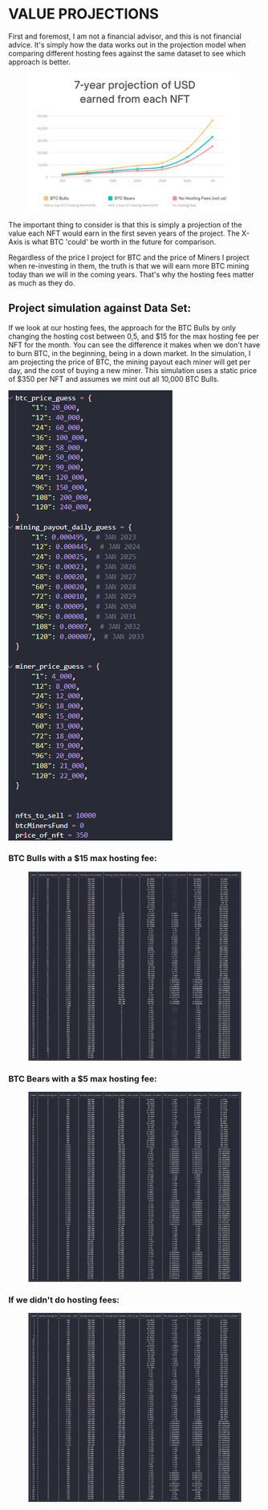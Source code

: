 # VALUE PROJECTIONS

First and foremost, I am not a financial advisor, and this is not financial advice. It's simply how the data works out in the projection model when comparing different hosting fees against the same dataset to see which approach is better.&#x20;

<figure><img src="../../../../.gitbook/assets/image (2) (1).png" alt=""><figcaption></figcaption></figure>

The important thing to consider is that this is simply a projection of the value each NFT would earn in the first seven years of the project. The X-Axis is what BTC 'could' be worth in the future for comparison.&#x20;

Regardless of the price I project for BTC and the price of Miners I project when re-investing in them, the truth is that we will earn more BTC mining today than we will in the coming years. That's why the hosting fees matter as much as they do. &#x20;



## Project simulation against Data Set:&#x20;

If we look at our hosting fees, the approach for the BTC Bulls by only changing the hosting cost between $0,$5, and $15 for the max hosting fee per NFT for the month. You can see the difference it makes when we don't have to burn BTC, in the beginning, being in a down market. In the simulation, I am projecting the price of BTC, the mining payout each miner will get per day, and the cost of buying a new miner. This simulation uses a static price of $350 per NFT and assumes we mint out all 10,000 BTC Bulls.



<img src="../../../../.gitbook/assets/image (26).png" alt="" data-size="original">

### BTC Bulls with a $15 max hosting fee:

<figure><img src="../../../../.gitbook/assets/image (2).png" alt=""><figcaption></figcaption></figure>

### BTC Bears with a $5 max hosting fee:

<figure><img src="../../../../.gitbook/assets/image (32).png" alt=""><figcaption></figcaption></figure>



### If we didn't do hosting fees:

<figure><img src="../../../../.gitbook/assets/image (22).png" alt=""><figcaption></figcaption></figure>
